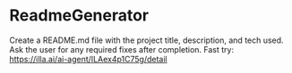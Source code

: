 # ReadmeGenerator
Create a README.md file with the project title, description, and tech used. Ask the user for any required fixes after completion.
Fast try: https://illa.ai/ai-agent/ILAex4p1C75g/detail
